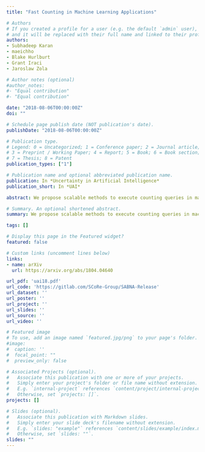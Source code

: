 ```yaml
---
title: "Fast Counting in Machine Learning Applications"

# Authors
# If you created a profile for a user (e.g. the default `admin` user), write the username (folder name) here 
# and it will be replaced with their full name and linked to their profile.
authors:
- Subhadeep Karan
- maeichho
- Blake Hurlburt
- Grant Iraci
- Jaroslaw Zola

# Author notes (optional)
#author_notes:
#- "Equal contribution"
#- "Equal contribution"

date: "2018-08-06T00:00:00Z"
doi: ""

# Schedule page publish date (NOT publication's date).
publishDate: "2018-08-06T00:00:00Z"

# Publication type.
# Legend: 0 = Uncategorized; 1 = Conference paper; 2 = Journal article;
# 3 = Preprint / Working Paper; 4 = Report; 5 = Book; 6 = Book section;
# 7 = Thesis; 8 = Patent
publication_types: ["1"]

# Publication name and optional abbreviated publication name.
publication: In *Uncertainty in Artificial Intelligence*
publication_short: In *UAI*

abstract: We propose scalable methods to execute counting queries in machine learning applications. To achieve memory and computational efficiency, we abstract counting queries and their context such that the counts can be aggregated as a stream. We demonstrate performance and scalability of the resulting approach on random queries, and through extensive experimentation using Bayesian networks learning and association rule mining. Our methods significantly outperform commonly used ADtrees and hash tables, and are practical alternatives for processing large-scale data.

# Summary. An optional shortened abstract.
summary: We propose scalable methods to execute counting queries in machine learning applications.

tags: []

# Display this page in the Featured widget?
featured: false

# Custom links (uncomment lines below)
links:
- name: arXiv
  url: https://arxiv.org/abs/1804.04640

url_pdf: 'uai18.pdf'
url_code: 'https://gitlab.com/SCoRe-Group/SABNA-Release'
url_dataset: ''
url_poster: ''
url_project: ''
url_slides: ''
url_source: ''
url_video: ''

# Featured image
# To use, add an image named `featured.jpg/png` to your page's folder. 
#image:
#  caption: ''
#  focal_point: ""
#  preview_only: false

# Associated Projects (optional).
#   Associate this publication with one or more of your projects.
#   Simply enter your project's folder or file name without extension.
#   E.g. `internal-project` references `content/project/internal-project/index.md`.
#   Otherwise, set `projects: []`.
projects: []

# Slides (optional).
#   Associate this publication with Markdown slides.
#   Simply enter your slide deck's filename without extension.
#   E.g. `slides: "example"` references `content/slides/example/index.md`.
#   Otherwise, set `slides: ""`.
slides: ""
---
```


